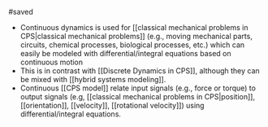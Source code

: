 #saved

* Continuous dynamics is used for [[classical mechanical problems in CPS|classical mechanical problems]] (e.g., moving mechanical parts, circuits, chemical processes, biological processes, etc.) which can easily be modeled with differential/integral equations based on continuous motion
* This is in contrast with [[Discrete Dynamics in CPS]], although they can be mixed with [[hybrid systems modeling]].
* Continuous [[CPS model]] relate input signals (e.g., force or torque) to output signals (e.g, [[classical mechanical problems in CPS|position]], [[orientation]], [[velocity]], [[rotational velocity]]) using differential/integral equations.